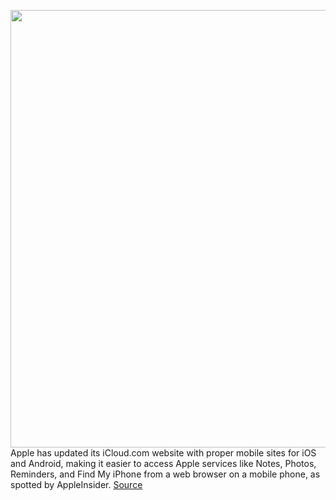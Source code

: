 <img src='https://cdn.vox-cdn.com/thumbor/j6d5I_NrNwbzDYi4f79fgzn1DBA=/0x0:1280x800/1200x800/filters:focal(538x298:742x502)/cdn.vox-cdn.com/uploads/chorus_image/image/66248902/icloud.0.png' width='700px' /><br/>
Apple has updated its iCloud.com website with proper mobile sites for iOS and Android, making it easier to access Apple services like Notes, Photos, Reminders, and Find My iPhone from a web browser on a mobile phone, as spotted by AppleInsider.
<a href='https://www.theverge.com/2020/2/4/21122616/apple-icloud-com-website-mobile-update-ui-reminders-notes-photos-find-my-iphone'> Source <a/>